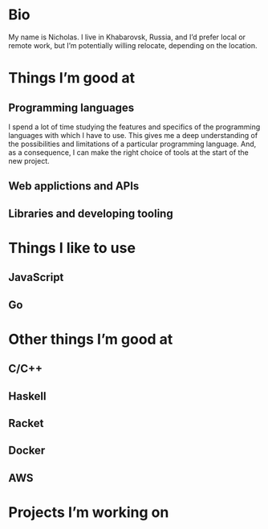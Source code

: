 # Bio
My name is Nicholas. I live in Khabarovsk, Russia, and I’d prefer local or remote work, but I’m potentially willing relocate, depending on the location.

# Things I’m good at
## Programming languages
I spend a lot of time studying the features and specifics of the programming languages ​​with which I have to use. This gives me a deep understanding of the possibilities and limitations of a particular programming language. And, as a consequence, I can make the right choice of tools at the start of the new project.

## Web applictions and APIs
## Libraries and developing tooling

# Things I like to use
## JavaScript
## Go

# Other things I’m good at
## C/C++
## Haskell
## Racket
## Docker
## AWS

# Projects I’m working on
